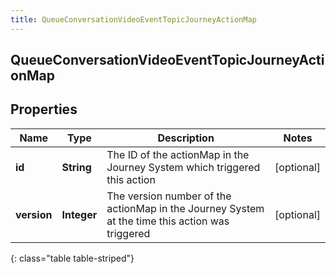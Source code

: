 ```yaml
---
title: QueueConversationVideoEventTopicJourneyActionMap
---
```

## QueueConversationVideoEventTopicJourneyActionMap


## Properties

| Name | Type | Description | Notes |
| ------------ | ------------- | ------------- | ------------- |
| **id** | <!----><!---->**String**<!----> | The ID of the actionMap in the Journey System which triggered this action |  [optional] |
| **version** | <!----><!---->**Integer**<!----> | The version number of the actionMap in the Journey System at the time this action was triggered |  [optional] |
{: class="table table-striped"}



